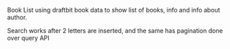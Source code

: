 Book List using draftbit book data to show list of books, info and info about author.

Search works after 2 letters are inserted, and the same has pagination done over query API
